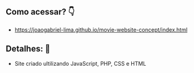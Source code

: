 ## Como acessar? 👇
- https://joaogabriel-lima.github.io/movie-website-concept/index.html
## Detalhes: 🍿
- Site criado ultilizando JavaScript, PHP, CSS e HTML
